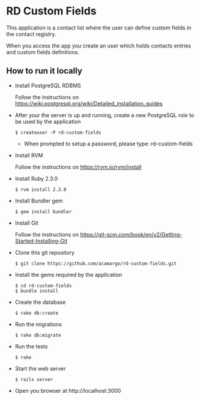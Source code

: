 # RD Custom Fields

  This application is a contact list where the user can define custom fields in
   the contact registry.

  When you access the app you create an user which holds contacts entries
   and custom fields definitions.

## How to run it locally

  * Install PostgreSQL RDBMS

    Follow the instructions on https://wiki.postgresql.org/wiki/Detailed_installation_guides

  * After your the server is up and running, create a new PostgreSQL role to be used by the application

    ```
    $ createuser -P rd-custom-fields
    ```

    * When prompted to setup a password, please type: rd-custom-fields

  * Install RVM

    Follow the instructions on https://rvm.io/rvm/install

  * Install Ruby 2.3.0

    ```
    $ rvm install 2.3.0
    ```

  * Install Bundler gem

    ```
    $ gem install bundler
    ```

  * Install Git

    Follow the instructions on https://git-scm.com/book/en/v2/Getting-Started-Installing-Git

  * Clone this git repository

    ```
    $ git clone https://github.com/acamargo/rd-custom-fields.git
    ```

  * Install the gems required by the application

    ```
    $ cd rd-custom-fields
    $ bundle install
    ```

  * Create the database

    ```
    $ rake db:create
    ```

  * Run the migrations

    ```
    $ rake db:migrate
    ```

  * Run the tests

    ```
    $ rake
    ```

  * Start the web server

    ```
    $ rails server
    ```

  * Open you browser at http://localhost:3000
